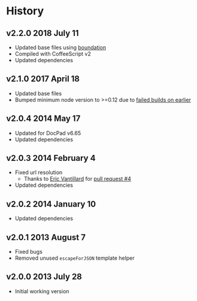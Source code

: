 # History

## v2.2.0 2018 July 11
- Updated base files using [boundation](https://github.com/bevry/boundation)
- Compiled with CoffeeScript v2
- Updated dependencies

## v2.1.0 2017 April 18
- Updated base files
- Bumped minimum node version to >=0.12 due to [failed builds on earlier](https://travis-ci.org/docpad/docpad-plugin-multiplelayouts/builds/223019317)

## v2.0.4 2014 May 17
- Updated for DocPad v6.65
- Updated dependencies

## v2.0.3 2014 February 4
- Fixed url resolution
	- Thanks to [Eric Vantillard](https://github.com/evantill) for [pull request #4](http://github.com/docpad/docpad-plugin-multiplelayouts/pull/4)
- Updated dependencies

## v2.0.2 2014 January 10
- Updated dependencies

## v2.0.1 2013 August 7
- Fixed bugs
- Removed unused `escapeForJSON` template helper

## v2.0.0 2013 July 28
- Initial working version

